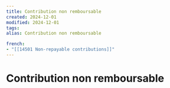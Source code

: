 ```yaml
---
title: Contribution non remboursable
created: 2024-12-01
modified: 2024-12-01
tags: 
alias: Contribution non remboursable

french:
- "[[14501 Non-repayable contributions]]"
---
```

# Contribution non remboursable
